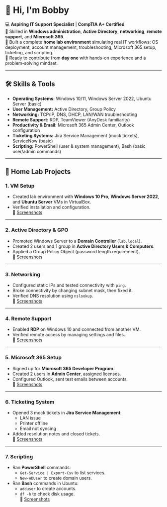 # 👋 Hi, I'm Bobby

💻 **Aspiring IT Support Specialist** | **CompTIA A+ Certified**  
🔧 Skilled in **Windows administration**, **Active Directory**, **networking**, **remote support**, and **Microsoft 365**.  
📂 Built a complete **home lab environment** simulating real IT workflows: OS deployment, account management, troubleshooting, Microsoft 365 setup, ticketing, and scripting.  
🚀 Ready to contribute from **day one** with hands-on experience and a problem-solving mindset.  

---

## 🛠 Skills & Tools
- **Operating Systems:** Windows 10/11, Windows Server 2022, Ubuntu Server (basic)  
- **User Management:** Active Directory, Group Policy  
- **Networking:** TCP/IP, DNS, DHCP, LAN/WAN troubleshooting  
- **Remote Support:** RDP, TeamViewer (AnyDesk familiarity)  
- **Productivity & Email:** Microsoft 365 Admin Center, Outlook configuration  
- **Ticketing Systems:** Jira Service Management (mock tickets), ServiceNow (basic)  
- **Scripting:** PowerShell (user & system management), Bash (basic user/admin commands)  

---

## 📂 Home Lab Projects

### 1. VM Setup
- Created lab environment with **Windows 10 Pro**, **Windows Server 2022**, and **Ubuntu Server** VMs in VirtualBox.  
- Verified installation and configuration.  
📸 [Screenshots](./VM-Setup)

---

### 2. Active Directory & GPO
- Promoted Windows Server to a **Domain Controller** (`lab.local`).  
- Created 2 users and 1 group in **Active Directory Users & Computers**.  
- Applied a Group Policy Object (password length requirement).  
📸 [Screenshots](https://github.com/bobbyjoy2023/bobbyjoy2023/blob/main/Active-Directory/client%20server%20proof.png)

---

### 3. Networking
- Configured static IPs and tested connectivity with `ping`.  
- Broke connectivity by changing subnet mask, then fixed it.  
- Verified DNS resolution using `nslookup`.  
📸 [Screenshots](./Networking)

---

### 4. Remote Support
- Enabled **RDP** on Windows 10 and connected from another VM.  
- Verified remote access by managing settings and files.  
📸 [Screenshots](./Remote-Support)

---

### 5. Microsoft 365 Setup
- Signed up for **Microsoft 365 Developer Program**.  
- Created 2 users in **Admin Center**, assigned licenses.  
- Configured Outlook, sent test emails between accounts.  
📸 [Screenshots](./M365)

---

### 6. Ticketing System
- Opened 3 mock tickets in **Jira Service Management**:  
  - LAN issue  
  - Printer offline  
  - Email not syncing  
- Added resolution notes and closed tickets.  
📸 [Screenshots](./Ticketing)

---

### 7. Scripting
- Ran **PowerShell** commands:  
  - `Get-Service | Export-Csv` to list services.  
  - `New-ADUser` to create domain users.  
- Ran **Bash** commands in Ubuntu:  
  - `adduser` to create accounts.  
  - `df -h` to check disk usage.  
📸 [Screenshots](./Scripting)



